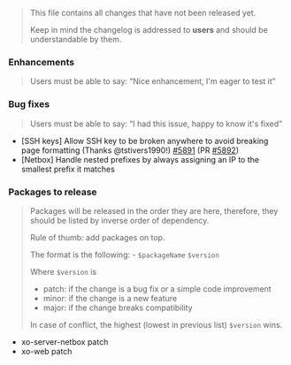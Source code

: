 > This file contains all changes that have not been released yet.
>
> Keep in mind the changelog is addressed to **users** and should be
> understandable by them.

### Enhancements

> Users must be able to say: “Nice enhancement, I'm eager to test it”

### Bug fixes

> Users must be able to say: “I had this issue, happy to know it's fixed”

- [SSH keys] Allow SSH key to be broken anywhere to avoid breaking page formatting (Thanks @tstivers1990!) [#5891](https://github.com/vatesfr/xen-orchestra/issues/5891) (PR [#5892](https://github.com/vatesfr/xen-orchestra/pull/5892))
- [Netbox] Handle nested prefixes by always assigning an IP to the smallest prefix it matches

### Packages to release

> Packages will be released in the order they are here, therefore, they should
> be listed by inverse order of dependency.
>
> Rule of thumb: add packages on top.
>
> The format is the following: - `$packageName` `$version`
>
> Where `$version` is
>
> - patch: if the change is a bug fix or a simple code improvement
> - minor: if the change is a new feature
> - major: if the change breaks compatibility
>
> In case of conflict, the highest (lowest in previous list) `$version` wins.

- xo-server-netbox patch
- xo-web patch
